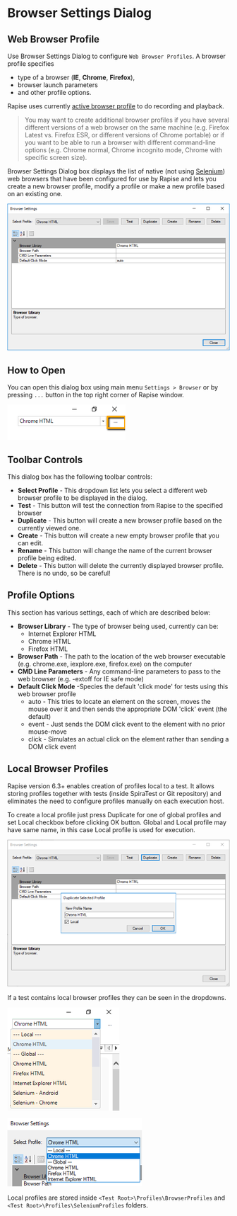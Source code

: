 # Browser Settings Dialog

## Web Browser Profile

Use Browser Settings Dialog to configure `Web Browser Profiles`. A browser profile specifies

- type of a browser (**IE**, **Chrome**, **Firefox**),
- browser launch parameters
- and other profile options.
  
Rapise uses currently [active browser profile](cross_browser_testing.md) to do recording and playback.

> You may want to create additional browser profiles if you have several different versions of a web browser on the same machine (e.g. Firefox Latest vs. Firefox ESR, or different versions of Chrome portable) or if you want to be able to run a browser with different command-line options (e.g. Chrome normal, Chrome incognito mode, Chrome with specific screen size).

Browser Settings Dialog box displays the list of native (not using [Selenium](selenium_settings_dialog.md)) web browsers that have been configured for use by Rapise and lets you create a new browser profile, modify a profile or make a new profile based on an existing one.

![browser_settings](./img/browser_settings1.png)

## How to Open

You can open this dialog box using main menu `Settings > Browser` or by pressing `...` button in the top right corner of Rapise window.

![browser_settings_button](./img/browser_settings2.png)

## Toolbar Controls

This dialog box has the following toolbar controls:

- **Select Profile** - This dropdown list lets you select a different web browser profile to be displayed in the dialog.
- **Test** - This button will test the connection from Rapise to the specified browser
- **Duplicate** - This button will create a new browser profile based on the currently viewed one.
- **Create** - This button will create a new empty browser profile that you can edit.
- **Rename** - This button will change the name of the current browser profile being edited.
- **Delete** - This button will delete the currently displayed browser profile. There is no undo, so be careful!

## Profile Options

This section has various settings, each of which are described below:

- **Browser Library** - The type of browser being used, currently can be:
    - Internet Explorer HTML
    - Chrome HTML
    - Firefox HTML
- **Browser Path** - The path to the location of the web browser executable (e.g. chrome.exe, iexplore.exe, firefox.exe) on the computer
- **CMD Line Parameters** - Any command-line parameters to pass to the web browser (e.g. -extoff for IE safe mode)
- **Default Click Mode** -Species the default 'click mode' for tests using this web browser profile
    - auto - This tries to locate an element on the screen, moves the mouse over it and then sends the appropriate DOM 'click' event (the default)
    - event - Just sends the DOM click event to the element with no prior mouse-move
    - click - Simulates an actual click on the element rather than sending a DOM click event

## Local Browser Profiles

Rapise version 6.3+ enables creation of profiles local to a test. It allows storing profiles together with tests (inside SpiraTest or Git repository) and eliminates the need to configure profiles manually on each execution host.

To create a local profile just press Duplicate for one of global profiles and set Local checkbox before clicking OK button. Global and Local profile may have same name, in this case Local profile is used for execution.

![Creating Local Browser Profile](./img/create_local_profile.png)

If a test contains local browser profiles they can be seen in the dropdowns.

![Profile List for Playback](./img/select_local_profile.png)

![Profile List for Configuration](./img/profile_list_local_global.png)

Local profiles are stored inside `<Test Root>\Profiles\BrowserProfiles` and `<Test Root>\Profiles\SeleniumProfiles` folders.

